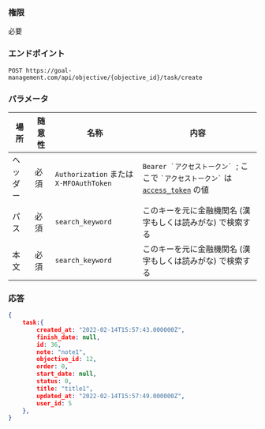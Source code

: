 ### 権限
必要

### エンドポイント
```
POST https://goal-management.com/api/objective/{objective_id}/task/create
```


### パラメータ
| 場所     | 随意性                               | 名称                                    | 内容                                                                                                 |
| -------- | ------------------------------------ | --------------------------------------- | ---------------------------------------------------------------------------------------------------- |
| ヘッダー | 必須                                 | `Authorization` または `X-MFOAuthToken` | `` Bearer `アクセストークン`  ``; ここで `` `アクセストークン` `` は [`access_token`](token.md) の値 |
| パス | 必須               | `search_keyword`                        | このキーを元に金融機関名 (漢字もしくは読みがな) で検索する                                           |
| 本文 | 必須               | `search_keyword`                        | このキーを元に金融機関名 (漢字もしくは読みがな) で検索する                                           |

### 応答
```json
{
    task:{
        created_at: "2022-02-14T15:57:43.000000Z", 
        finish_date: null, 
        id: 36,
        note: "note1",
        objective_id: 12,
        order: 0,
        start_date: null,
        status: 0,
        title: "title1",
        updated_at: "2022-02-14T15:57:49.000000Z",
        user_id: 5
    },
}
```

